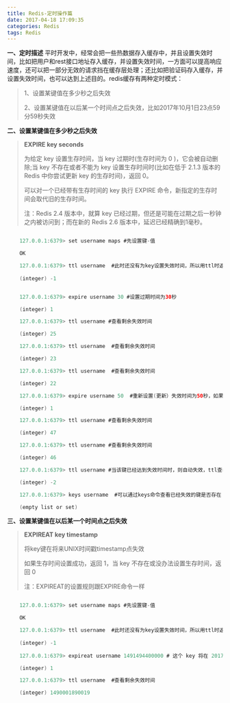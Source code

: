 ```yaml
---
title: Redis-定时操作篇
date: 2017-04-18 17:09:35
categories: Redis
tags: Redis
---
```

**一、定时描述**
平时开发中，经常会把一些热数据存入缓存中，并且设置失效时间，比如把用户和rest接口地址存入缓存，并设置失效时间，一方面可以提高响应速度，还可以把一部分无效的请求挡在缓存层处理；还比如把验证码存入缓存，并设置失效时间，也可以达到上述目的。redis缓存有两种定时模式：

>1、设置某键值在多少秒之后失效
>
>2、设置某键值在以后某一个时间点之后失效，比如2017年10月1日23点59分59秒失效

**二、设置某键值在多少秒之后失效**

>**EXPIRE key seconds**
>
>为给定 key 设置生存时间，当 key 过期时(生存时间为 0 )，它会被自动删除;当 key 不存在或者不能为 key 设置生存时间时(比如在低于 2.1.3 版本的 Redis 中你尝试更新 key 的生存时间)，返回 0。
>
>可以对一个已经带有生存时间的 key 执行 EXPIRE 命令，新指定的生存时间会取代旧的生存时间。
>
>注：Redis 2.4 版本中，就算 key 已经过期，但还是可能在过期之后一秒钟之内被访问到；而在新的 Redis 2.6 版本中，延迟已经精确到1毫秒。

```java

	127.0.0.1:6379> set username maps #先设置键-值

	OK

	127.0.0.1:6379> ttl username  #此时还没有为key设置失效时间，所以用ttl时返回-1
	
	(integer) -1


	127.0.0.1:6379> expire username 30 #设置过期时间为30秒

	(integer) 1

	127.0.0.1:6379> ttl username #查看剩余失效时间

	(integer) 25

	127.0.0.1:6379> ttl username  #查看剩余失效时间

	(integer) 23

	127.0.0.1:6379> ttl username  #查看剩余失效时间

	(integer) 22

	127.0.0.1:6379> expire username 50  #重新设置(更新）失效时间为50秒，如果key已经失效，则返回0

	(integer) 1

	127.0.0.1:6379> ttl username #查看剩余失效时间

	(integer) 47

	127.0.0.1:6379> ttl username #查看剩余失效时间

	(integer) 46

	127.0.0.1:6379> ttl username #当该键已经达到失效时间时，则自动失效，ttl查看时返回-2

	(integer) -2

	127.0.0.1:6379> keys username  #可以通过keys命令查看已经失效的键是否存在

	(empty list or set)

```

**三、设置某键值在以后某一个时间点之后失效**

>**EXPIREAT key timestamp**
>
>将key键在将来UNIX时间戳timestamp点失效
>
>如果生存时间设置成功，返回 1，当 key 不存在或没办法设置生存时间，返回 0
>
>注：EXPIREAT的设置规则跟EXPIRE命令一样

```java

	127.0.0.1:6379> set username maps #先设置键-值

	OK

	127.0.0.1:6379> ttl username  #此时还没有为key设置失效时间，所以用ttl时返回-1
	
	(integer) -1
	
	127.0.0.1:6379> expireat username 1491494400000 # 这个 key 将在 2017-04-07 00:00:00 过期

	(integer) 1

	127.0.0.1:6379> ttl username  #查看剩余失效时间 

	(integer) 1490001890019
	
```